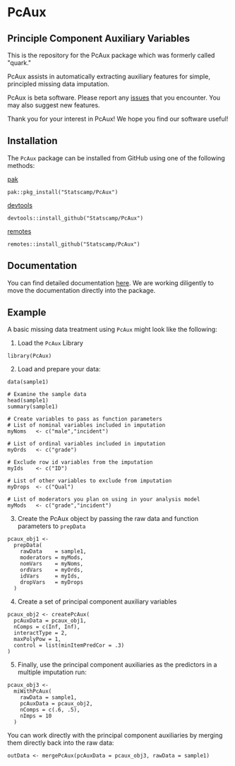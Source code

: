 # PcAux

## Principle Component Auxiliary Variables

This is the repository for the PcAux package which was formerly called "quark."

PcAux assists in automatically extracting auxiliary features for simple,
principled missing data imputation.

PcAux is beta software. Please report any [issues](https://github.com/Statscamp/PcAux/issues) that you encounter. 
You may also suggest new features.

Thank you for your interest in PcAux! We hope you find our software
useful!

## Installation

The `PcAux` package can be installed from GitHub using one of the following
methods:

[pak](https://pak.r-lib.org/index.html)
```
pak::pkg_install("Statscamp/PcAux")
```

[devtools](https://devtools.r-lib.org/index.html)
```
devtools::install_github("Statscamp/PcAux")
```

[remotes](https://remotes.r-lib.org/)
```
remotes::install_github("Statscamp/PcAux")
```

## Documentation
You can find detailed documentation [here](docs). We are working diligently to 
move the documentation directly into the package.

## Example
A basic missing data treatment using `PcAux` might look like the following:

1. Load the `PcAux` Library
```
library(PcAux)
```

2. Load and prepare your data:
```
data(sample1)

# Examine the sample data
head(sample1)
summary(sample1)

# Create variables to pass as function parameters
# List of nominal variables included in imputation
myNoms   <- c("male","incident")

# List of ordinal variables included in imputation
myOrds   <- c("grade")

# Exclude row id variables from the imputation
myIds    <- c("ID")

# List of other variables to exclude from imputation
myDrops  <- c("Qual")

# List of moderators you plan on using in your analysis model
myMods   <- c("grade","incident")
```

3. Create the PcAux object by passing the raw data and function parameters to
`prepData`
```
pcaux_obj1 <-
  prepData(
    rawData    = sample1,
    moderators = myMods,
    nomVars    = myNoms,
    ordVars    = myOrds,
    idVars     = myIds,
    dropVars   = myDrops
  )
```

4. Create a set of principal component auxiliary variables
```
pcaux_obj2 <- createPcAux(
  pcAuxData = pcaux_obj1,
  nComps = c(Inf, Inf),
  interactType = 2,
  maxPolyPow = 1,
  control = list(minItemPredCor = .3)
)
```

5. Finally, use the principal component auxiliaries as the predictors in a
   multiple imputation run:
```
pcaux_obj3 <-
  miWithPcAux(
    rawData = sample1,
    pcAuxData = pcaux_obj2,
    nComps = c(.6, .5),
    nImps = 10
  )
```

You can work directly with the principal component auxiliaries by merging them directly back into the raw data:
```
outData <- mergePcAux(pcAuxData = pcaux_obj3, rawData = sample1)
```
